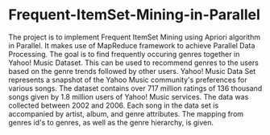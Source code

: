 # Frequent-ItemSet-Mining-in-Parallel
The project is to implement Frequent ItemSet Mining using Apriori algorithm in Parallel. It makes use of MapReduce framework to achieve Parallel Data Processing. The goal is to find frequently occuring genres together in Yahoo! Music Dataset. This can be used to recommend genres to the users based on the genre trends followed by other users. Yahoo! Music Data Set represents a snapshot of the Yahoo Music community's preferences for various songs. The dataset contains over 717 million ratings of 136 thousand songs given by 1.8 million users of Yahoo! Music services. The data was collected between 2002 and 2006. Each song in the data set is accompanied by artist, album, and genre attributes. The mapping from genres id's to genres, as well as the genre hierarchy, is given.
